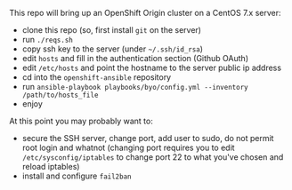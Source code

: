 This repo will bring up an OpenShift Origin cluster on a CentOS 7.x server:

* clone this repo (so, first install `git` on the server)
* run `./reqs.sh`
* copy ssh key to the server (under `~/.ssh/id_rsa`)
* edit `hosts` and fill in the authentication section (Github OAuth)
* edit `/etc/hosts` and point the hostname to the server public ip address
* cd into the `openshift-ansible` repository
* run `ansible-playbook playbooks/byo/config.yml --inventory /path/to/hosts_file`
* enjoy

At this point you may probably want to:

* secure the SSH server, change port, add user to sudo, do not permit root login and whatnot (changing port requires you to edit `/etc/sysconfig/iptables` to change port 22 to what you've chosen and reload iptables)
* install and configure `fail2ban`
